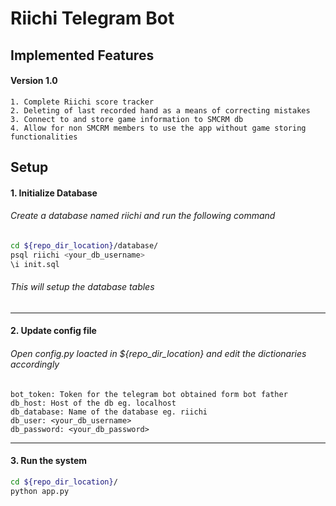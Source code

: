 # Riichi Telegram Bot

## Implemented Features

#### Version 1.0

```
1. Complete Riichi score tracker
2. Deleting of last recorded hand as a means of correcting mistakes
3. Connect to and store game information to SMCRM db
4. Allow for non SMCRM members to use the app without game storing functionalities
```


## Setup

#### 1. Initialize Database

###### Create a database named riichi and run the following command

```sh
cd ${repo_dir_location}/database/
psql riichi <your_db_username>
\i init.sql
```

###### This will setup the database tables

---

#### 2. Update config file

###### Open config.py loacted in ${repo_dir_location} and edit the dictionaries accordingly

```
bot_token: Token for the telegram bot obtained form bot father
db_host: Host of the db eg. localhost
db_database: Name of the database eg. riichi
db_user: <your_db_username>
db_password: <your_db_password>
```

---

#### 3. Run the system

```sh
cd ${repo_dir_location}/
python app.py
```
